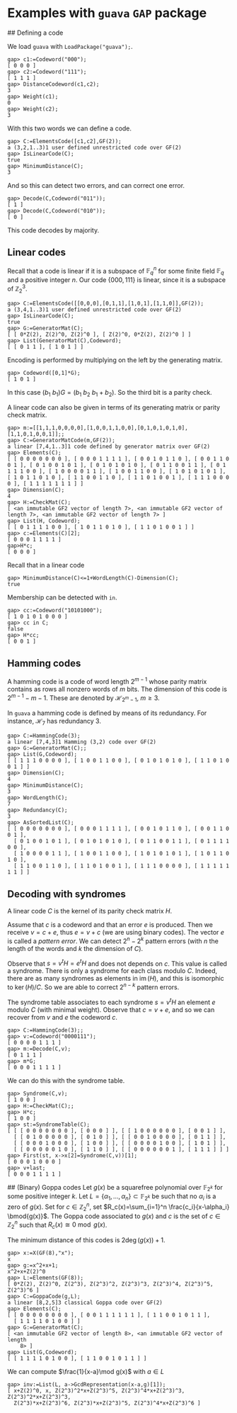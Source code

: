 # Examples with `guava` `GAP` package

## Defining a code

We load `guava` with `LoadPackage("guava");`.

```
gap> c1:=Codeword("000");
[ 0 0 0 ]
gap> c2:=Codeword("111");
[ 1 1 1 ]
gap> DistanceCodeword(c1,c2);
3
gap> Weight(c1);
0
gap> Weight(c2);
3
```
With this two words we can define a code.
```
gap> C:=ElementsCode([c1,c2],GF(2));
a (3,2,1..3)1 user defined unrestricted code over GF(2)
gap> IsLinearCode(C);
true
gap> MinimumDistance(C);
3
```
And so this can detect two errors, and can correct one error.
```
gap> Decode(C,Codeword("011"));
[ 1 ]
gap> Decode(C,Codeword("010"));
[ 0 ]
```
This code decodes by majority.

## Linear codes

Recall that a code is linear if it is a subspace of $\mathbb{F}_q^n$ for some finite field $\mathbb{F}_q$ and a positive integer $n$.
Our code $\{000,111\}$ is linear, since it is a subspace of $\mathbb{Z}_2^3$.

```
gap> C:=ElementsCode([[0,0,0],[0,1,1],[1,0,1],[1,1,0]],GF(2));
a (3,4,1..3)1 user defined unrestricted code over GF(2)
gap> IsLinearCode(C);
true
gap> G:=GeneratorMat(C);
[ [ 0*Z(2), Z(2)^0, Z(2)^0 ], [ Z(2)^0, 0*Z(2), Z(2)^0 ] ]
gap> List(GeneratorMat(C),Codeword);
[ [ 0 1 1 ], [ 1 0 1 ] ]
```
Encoding is performed by multiplying on the left by the generating matrix.
```
gap> Codeword([0,1]*G);
[ 1 0 1 ]
```
In this case $(b_1\ b_1)G=(b_1\ b_2\ b_1+b_2)$. So the third bit is a parity check.

A linear code can also be given in terms of its generating matrix or parity check matrix.
```
gap> m:=[[1,1,1,0,0,0,0],[1,0,0,1,1,0,0],[0,1,0,1,0,1,0],[1,1,0,1,0,0,1]];;
gap> C:=GeneratorMatCode(m,GF(2));
a linear [7,4,1..3]1 code defined by generator matrix over GF(2)
gap> Elements(C);
[ [ 0 0 0 0 0 0 0 ], [ 0 0 0 1 1 1 1 ], [ 0 0 1 0 1 1 0 ], [ 0 0 1 1 0 0 1 ], [ 0 1 0 0 1 0 1 ], [ 0 1 0 1 0 1 0 ], [ 0 1 1 0 0 1 1 ], [ 0 1 1 1 1 0 0 ], [ 1 0 0 0 0 1 1 ], [ 1 0 0 1 1 0 0 ], [ 1 0 1 0 1 0 1 ], [ 1 0 1 1 0 1 0 ], [ 1 1 0 0 1 1 0 ], [ 1 1 0 1 0 0 1 ], [ 1 1 1 0 0 0 0 ], [ 1 1 1 1 1 1 1 ] ]
gap> Dimension(C);
4
gap> H:=CheckMat(C);
[ <an immutable GF2 vector of length 7>, <an immutable GF2 vector of length 7>, <an immutable GF2 vector of length 7> ]
gap> List(H, Codeword);
[ [ 0 1 1 1 1 0 0 ], [ 1 0 1 1 0 1 0 ], [ 1 1 0 1 0 0 1 ] ]
gap> c:=Elements(C)[2];
[ 0 0 0 1 1 1 1 ]
gap>H*c;
[ 0 0 0 ]
```
Recall that in a linear code
```
gap> MinimumDistance(C)<=1+WordLength(C)-Dimension(C);
true
```

Membership can be detected with `in`.
```
gap> cc:=Codeword("10101000");
[ 1 0 1 0 1 0 0 0 ]
gap> cc in C;
false
gap> H*cc;
[ 0 0 1 ]
```

## Hamming codes

A hamming code is a code of word length $2^{m-1}$ whose parity matrix contains as rows all nonzero words of $m$ bits. The dimension of this code is $2^{m-1}-m-1$. These are denoted by $\mathcal{H}_{2^m-1}$, $m\ge 3$.

In `guava` a hamming code is defined by means of its redundancy. For instance, $\mathcal{H}_7$ has redundancy $3$.

```
gap> C:=HammingCode(3);
a linear [7,4,3]1 Hamming (3,2) code over GF(2)
gap> G:=GeneratorMat(C);;
gap> List(G,Codeword);
[ [ 1 1 1 0 0 0 0 ], [ 1 0 0 1 1 0 0 ], [ 0 1 0 1 0 1 0 ], [ 1 1 0 1 0 0 1 ] ]
gap> Dimension(C);
4
gap> MinimumDistance(C);
3
gap> WordLength(C);
7
gap> Redundancy(C);
3
gap> AsSortedList(C);
[ [ 0 0 0 0 0 0 0 ], [ 0 0 0 1 1 1 1 ], [ 0 0 1 0 1 1 0 ], [ 0 0 1 1 0 0 1 ],
  [ 0 1 0 0 1 0 1 ], [ 0 1 0 1 0 1 0 ], [ 0 1 1 0 0 1 1 ], [ 0 1 1 1 1 0 0 ],
  [ 1 0 0 0 0 1 1 ], [ 1 0 0 1 1 0 0 ], [ 1 0 1 0 1 0 1 ], [ 1 0 1 1 0 1 0 ],
  [ 1 1 0 0 1 1 0 ], [ 1 1 0 1 0 0 1 ], [ 1 1 1 0 0 0 0 ], [ 1 1 1 1 1 1 1 ] ]
```

## Decoding with syndromes

A linear code $C$ is the kernel of its parity check matrix $H$.

Assume that $c$ is a codeword and that an error $e$ is produced. Then we receive $v=c+e$, thus $e=v+c$ (we are using binary codes). The vector $e$ is called a *pattern error*. We can detect $2^n-2^k$ pattern errors (with $n$ the length of the words and $k$ the dimension of $C$).

Observe that $s=v^t H =e^t H$ and does not depends on $c$. This value is called a syndrome. There is only a syndrome for each class modulo $C$. Indeed, there are as many syndromes as elements in $\operatorname{im}(H)$, and this is isomorphic to $\ker(H)/C$. So we are able to correct $2^{n-k}$ pattern errors.

The syndrome table associates to each syndrome $s=v^tH$ an element $e$ modulo $C$ (with minimal weight). Observe that $c=v+e$, and so we can recover from $v$ and $e$ the codeword $c$.

```
gap> C:=HammingCode(3);;
gap> v:=Codeword("0000111");
[ 0 0 0 0 1 1 1 ]
gap> m:=Decode(C,v);
[ 0 1 1 1 ]
gap> m*G;
[ 0 0 0 1 1 1 1 ]
```
We can do this with the syndrome table.
```
gap> Syndrome(C,v);
[ 1 0 0 ]
gap> H:=CheckMat(C);;
gap> H*c;
[ 1 0 0 ]
gap> st:=SyndromeTable(C);
[ [ [ 0 0 0 0 0 0 0 ], [ 0 0 0 ] ], [ [ 1 0 0 0 0 0 0 ], [ 0 0 1 ] ],
  [ [ 0 1 0 0 0 0 0 ], [ 0 1 0 ] ], [ [ 0 0 1 0 0 0 0 ], [ 0 1 1 ] ],
  [ [ 0 0 0 1 0 0 0 ], [ 1 0 0 ] ], [ [ 0 0 0 0 1 0 0 ], [ 1 0 1 ] ],
  [ [ 0 0 0 0 0 1 0 ], [ 1 1 0 ] ], [ [ 0 0 0 0 0 0 1 ], [ 1 1 1 ] ] ]
gap> First(st, x->x[2]=Syndrome(C,v))[1];
[ 0 0 0 1 0 0 0 ]
gap> v+last;
[ 0 0 0 1 1 1 1 ]
```

## (Binary) Goppa codes
Let $g(x)$ be a squarefree polynomial over $\mathbb{F}_{2^k}$ for some positive integer $k$. Let $L=\{\alpha_1,\ldots,\alpha_n\}\subset \mathbb{F}_{2^k}$ be such that no $\alpha_i$ is a zero of $g(x)$. Set for $c\in \mathbb{Z}_2^n$, set $R_c(x)=\sum_{i=1}^n \frac{c_i}{x-\alpha_i} \bmod{g(x)}$. The Goppa code associated to $g(x)$ and $c$ is the set of $c\in\mathbb{Z}_2^n$ such that $R_c(x)\cong 0 \bmod{g(x)}$.  

The minimum distance of this codes is $2\deg(g(x))+1$.

```
gap> x:=X(GF(8),"x");
x
gap> g:=x^2+x+1;
x^2+x+Z(2)^0
gap> L:=Elements(GF(8));
[ 0*Z(2), Z(2)^0, Z(2^3), Z(2^3)^2, Z(2^3)^3, Z(2^3)^4, Z(2^3)^5, Z(2^3)^6 ]
gap> C:=GoppaCode(g,L);
a linear [8,2,5]3 classical Goppa code over GF(2)
gap> Elements(C);
[ [ 0 0 0 0 0 0 0 0 ], [ 0 0 1 1 1 1 1 1 ], [ 1 1 0 0 1 0 1 1 ],
  [ 1 1 1 1 0 1 0 0 ] ]
gap> G:=GeneratorMat(C);
[ <an immutable GF2 vector of length 8>, <an immutable GF2 vector of length
    8> ]
gap> List(G,Codeword);
[ [ 1 1 1 1 0 1 0 0 ], [ 1 1 0 0 1 0 1 1 ] ]
```
We can compute $\frac{1}{x-a}\mod g(x)$ with $a\in L$
```
gap> inv:=List(L, a->GcdRepresentation(x-a,g)[1]);
[ x+Z(2)^0, x, Z(2^3)^2*x+Z(2^3)^5, Z(2^3)^4*x+Z(2^3)^3, Z(2^3)^2*x+Z(2^3)^3,
  Z(2^3)*x+Z(2^3)^6, Z(2^3)*x+Z(2^3)^5, Z(2^3)^4*x+Z(2^3)^6 ]
```
